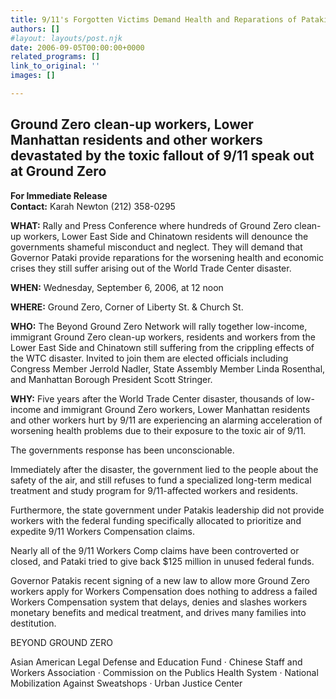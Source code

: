 ```yaml
---
title: 9/11's Forgotten Victims Demand Health and Reparations of Pataki
authors: []
#layout: layouts/post.njk
date: 2006-09-05T00:00:00+0000
related_programs: []
link_to_original: ''
images: []

---
```

## Ground Zero clean-up workers, Lower Manhattan residents and other workers devastated by the toxic fallout of 9/11 speak out at Ground Zero

**For Immediate Release  
Contact:** Karah Newton (212) 358-0295

**WHAT:** Rally and Press Conference where hundreds of Ground Zero clean-up workers, Lower East Side and Chinatown residents will denounce the governments shameful misconduct and neglect. They will demand that Governor Pataki provide reparations for the worsening health and economic crises they still suffer arising out of the World Trade Center disaster.

**WHEN:** Wednesday, September 6, 2006, at 12 noon

**WHERE:** Ground Zero, Corner of Liberty St. & Church St.

**WHO:** The Beyond Ground Zero Network will rally together low-income, immigrant Ground Zero clean-up workers, residents and workers from the Lower East Side and Chinatown still suffering from the crippling effects of the WTC disaster. Invited to join them are elected officials including Congress Member Jerrold Nadler, State Assembly Member Linda Rosenthal, and Manhattan Borough President Scott Stringer.

**WHY:** Five years after the World Trade Center disaster, thousands of low-income and immigrant Ground Zero workers, Lower Manhattan residents and other workers hurt by 9/11 are experiencing an alarming acceleration of worsening health problems due to their exposure to the toxic air of 9/11.

The governments response has been unconscionable.

Immediately after the disaster, the government lied to the people about the safety of the air, and still refuses to fund a specialized long-term medical treatment and study program for 9/11-affected workers and residents.

Furthermore, the state government under Patakis leadership did not provide workers with the federal funding specifically allocated to prioritize and expedite 9/11 Workers Compensation claims.

Nearly all of the 9/11 Workers Comp claims have been controverted or closed, and Pataki tried to give back $125 million in unused federal funds.

Governor Patakis recent signing of a new law to allow more Ground Zero workers apply for Workers Compensation does nothing to address a failed Workers Compensation system that delays, denies and slashes workers monetary benefits and medical treatment, and drives many families into destitution.

BEYOND GROUND ZERO

Asian American Legal Defense and Education Fund · Chinese Staff and Workers Association · Commission on the Publics Health System · National Mobilization Against Sweatshops · Urban Justice Center 